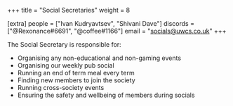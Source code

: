 +++
title = "Social Secretaries"
weight = 8

[extra]
people = ["Ivan Kudryavtsev", "Shivani Dave"]
discords = ["@Rexonance#6691", "@coffee#1166"]
email = "socials@uwcs.co.uk"
+++

The Social Secretary is responsible for:

- Organising any non-educational and non-gaming events
- Organising our weekly pub social
- Running an end of term meal every term
- Finding new members to join the society
- Running cross-society events
- Ensuring the safety and wellbeing of members during socials